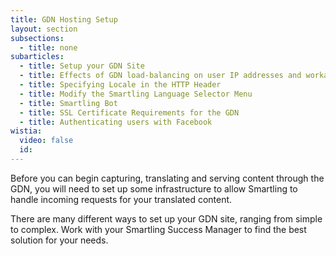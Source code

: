 ```yaml
---
title: GDN Hosting Setup
layout: section
subsections:
  - title: none
subarticles:
  - title: Setup your GDN Site
  - title: Effects of GDN load-balancing on user IP addresses and workarounds
  - title: Specifying Locale in the HTTP Header
  - title: Modify the Smartling Language Selector Menu
  - title: Smartling Bot
  - title: SSL Certificate Requirements for the GDN
  - title: Authenticating users with Facebook
wistia:
  video: false
  id:
---
```


Before you can begin capturing, translating and serving content through the GDN, you will need to set up some infrastructure to allow Smartling to handle incoming requests for your translated content.

There are many different ways to set up your GDN site, ranging from simple to complex. Work with your Smartling Success Manager to find the best solution for your needs.
